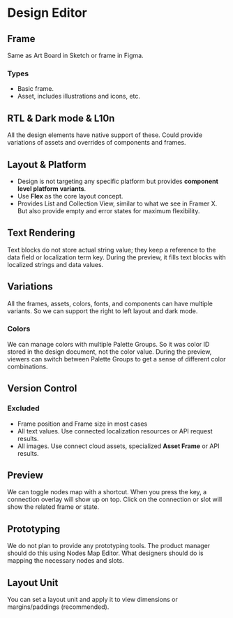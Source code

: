 # Design Editor

## Frame

Same as Art Board in Sketch or frame in Figma.

### Types

- Basic frame.
- Asset, includes illustrations and icons, etc.

## RTL & Dark mode & L10n

All the design elements have native support of these. Could provide variations of assets and overrides of components and frames.

## Layout & Platform

- Design is not targeting any specific platform but provides **component level platform variants**.
- Use **Flex** as the core layout concept.
- Provides List and Collection View, similar to what we see in Framer X. But also provide empty and error states for maximum flexibility.

## Text Rendering

Text blocks do not store actual string value; they keep a reference to the data field or localization term key. During the preview, it fills text blocks with localized strings and data values.

## Variations

All the frames, assets, colors, fonts, and components can have multiple variants. So we can support the right to left layout and dark mode.

### Colors

We can manage colors with multiple Palette Groups. So it was color ID stored in the design document, not the color value. During the preview, viewers can switch between Palette Groups to get a sense of different color combinations.

## Version Control

### Excluded

- Frame position and Frame size in most cases
- All text values. Use connected localization resources or API request results.
- All images. Use connect cloud assets, specialized **Asset Frame** or API results.

## Preview

We can toggle nodes map with a shortcut. When you press the key, a connection overlay will show up on top. Click on the connection or slot will show the related frame or state.

## Prototyping

We do not plan to provide any prototyping tools. The product manager should do this using Nodes Map Editor. What designers should do is mapping the necessary nodes and slots.

## Layout Unit

You can set a layout unit and apply it to view dimensions or margins/paddings (recommended).
